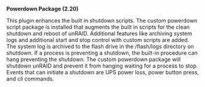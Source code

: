 **Powerdown Package (2.20)**

This plugin enhances the built in shutdown scripts.  The custom powerdown script package is installed that augments the built in scripts for the clean shutdown and reboot of unRAID.  Additional features like archiving system logs and additional start and stop control with custom scripts are added.  The system log is archived to the flash drive in the /flash/logs directory on shutdown.  If a process is preventing a shutdown, the built-in procedure can hang preventing the shutdown.  The custom powerdown package will shutdown unRAID and prevent it from hanging waiting for a process to stop.  Events that can initiate a shutdown are UPS power loss, power button press, and cli commands.
